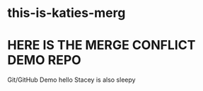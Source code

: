 # this-is-katies-merg
# HERE IS THE MERGE CONFLICT DEMO REPO
Git/GitHub Demo
hello 
Stacey is also sleepy
